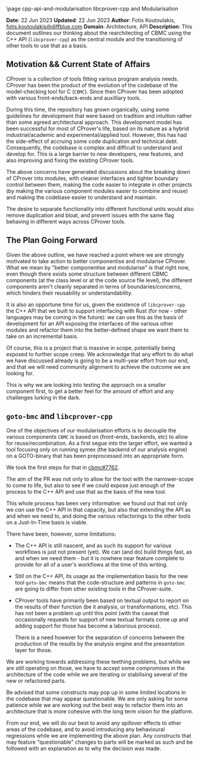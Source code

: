 \page cpp-api-and-modularisation libcprover-cpp and Modularisation

**Date**: 22 Jun 2023
**Updated**: 22 Jun 2023
**Author**: Fotis Koutoulakis, fotis.koutoulakis@diffblue.com
**Domain**: Architecture, API
**Description**: This document outlines our thinking about the rearchitecting of
    CBMC using the C++ API (`libcprover-cpp`) as the central module and the
    transitioning of other tools to use that as a basis.

## Motivation && Current State of Affairs

CProver is a collection of tools fitting various program analysis needs. CProver
has been the product of the evolution of the codebase of the model-checking
tool for C (`CBMC`). Since then CProver has been adopted with various
front-ends/back-ends and auxilliary tools.

During this time, the repository has grown organically, using some guidelines
for development that were based on tradition and intuition rather than some
agreed architectural approach. This development model has been successful for most
of CProver's life, based on its nature as a hybrid industrial/academic and
experimental/applied tool. However, this has had the side-effect of accruing
some code duplication and technical debt. Consequently, the codebase is complex
and difficult to understand and develop for. This is a large barrier to new
developers, new features, and also improving and fixing the existing CProver
tools.

The above concerns have generated discussions about the breaking down of
CProver into modules, with cleaner interfaces and tighter boundary control
between them, making the code easier to integrate in other projects (by making
the various component modules easier to combine and reuse) and making the
codebase easier to understand and maintain.

The desire to separate functionality into different functional units
would also remove duplication and bloat, and prevent issues with the
same flag behaving in different ways across CProver tools.

## The Plan Going Forward

Given the above outline, we have reached a point where we are strongly motivated
to take action to better componentise and modularise CProver. What we mean by
"better componentise and modularise" is that right now, even though there
exists some structure between different CBMC components (at the class level
or at the code source file level), the different components aren't cleanly
separated in terms of boundaries/concerns, which hinders their reusability
or understandability.

It is also an opportune time for us, given the existence of `libcprover-cpp`
the C++ API that we built to support interfacing with Rust (for now - other
languages may be coming in the future): we can use this as the basis of
development for an API exposing the interfaces of the various other modules
and refactor them into the better-defined shape we want them to take on
an incremental basis.

Of course, this is a project that is massive in scope, potentially being
exposed to further scope creep. We acknowledge that any effort to do what
we have discussed already is going to be a multi-year effort from our end,
and that we will need community alignment to achieve the outcome we are
looking for.

This is why we are looking into testing the approach on a smaller component
first, to get a better feel for the amount of effort and any challenges
lurking in the dark.

## `goto-bmc` and `libcprover-cpp`

One of the objectives of our modularisation efforts is to decouple the
various components `CBMC` is based on (front-ends, backends, etc) to allow
for reuse/recombination. As a first segue into the larger effort, we wanted
a tool focusing only on running symex (the backend of our analysis engine)
on a GOTO-binary that has been preprocessed into an appropriate form.

We took the first steps for that in [cbmc#7762](https://github.com/diffblue/cbmc/pull/7762).

The aim of the PR was not only to allow for the tool with the narrower-scope
to come to life, but also to see if we could expose just enough of the
process to the C++ API and use that as the basis of the new tool.

This whole process has been very informative: we found out that not only
we *can* use the C++ API in that capacity, but also that extending the API
as and when we need to, and doing the various refactorings to the other tools
on a Just-In-Time basis is viable.

There have been, however, some limitations:

* The C++ API is still nascent, and as such its support for various workflows
  is just not present (yet). We can (and do) build things fast, as and
  when we need them - but it is nowhere near feature complete to provide for
  all of a user's workflows at the time of this writing.

* Still on the C++ API, its usage as the implementation basis for the new
  tool `goto-bmc` means that the code-structure and patterns in `goto-bmc`
  are going to differ from other existing tools in the CProver-suite.

* CProver tools have primarily been based on textual output to report on the
  results of their function (be it analysis, or transformations, etc). This
  has not been a problem up until this point (with the caveat that occasionally
  requests for support of new textual formats come up and adding support for
  those has become a laborious process).

  There is a need however for the separation of concerns between the production
  of the results by the analysis engine and the presentation layer for those.

We are working towards addressing these teething problems, but while we are
still operating on those, we have to accept some compromises in the architecture
of the code while we are iterating or stabilising several of the new or
refactored parts.

Be advised that some constructs may pop up in some limited locations
in the codebase that may appear questionable. We are only asking for
some patience while we are working out the best way to refactor them into
an architecture that is more cohesive with the long term vision for the
platform.

From our end, we will do our best to avoid any spillover effects to
other areas of the codebase, and to avoid introducing any behavioural
regressions while we are implementing the above plan. Any constructs
that may feature "questionable" changes to parts will be marked as such
and be followed with an explanation as to why the decision was made.
